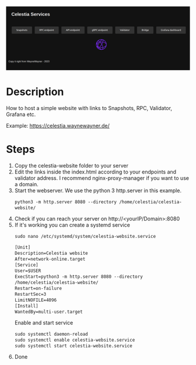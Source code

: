 ![Website](website.png)
# Description
How to host a simple website with links to Snapshots, RPC, Validator, Grafana etc.

Example: https://celestia.waynewayner.de/


# Steps

1. Copy the celestia-website folder to your server
2. Edit the links inside the index.html according to your endpoints and validator address. I recommend nginx-proxy-manager if you want to use a domain.
3. Start the webserver. We use the python 3 http.server in this example.
   ```
   python3 -m http.server 8080 --directory /home/celestia/celestia-website/
   ```
4. Check if you can reach your server on http://\<yourIP/Domain>:8080
5. If it's working you can create a systemd service
   ```
   sudo nano /etc/systemd/system/celestia-website.service
   ```
   ```
   [Unit]
   Description=Celestia website
   After=network-online.target
   [Service]
   User=$USER
   ExecStart=python3 -m http.server 8080 --directory /home/celestia/celestia-website/
   Restart=on-failure
   RestartSec=3
   LimitNOFILE=4096
   [Install]
   WantedBy=multi-user.target
   ```
   Enable and start service
   ```
   sudo systemctl daemon-reload
   sudo systemctl enable celestia-website.service
   sudo systemctl start celestia-website.service
   ```
6. Done